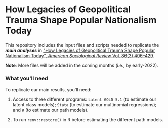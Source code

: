 # How Legacies of Geopolitical Trauma Shape Popular Nationalism Today

This repository includes the input files and scripts needed to replicate the ***main analyses*** in ["How Legacies of Geopolitical Trauma Shape Popular Nationalism Today", _American Sociological Review_ Vol. 86(3) 406–429](https://journals.sagepub.com/doi/full/10.1177/00031224211011981).

**Note**: More files will be added in the coming months (i.e., by early-2022).

### What you'll need

To replicate our main results, you'll need:

1. Access to three different programs: `Latent GOLD 5.1` (to estimate our latent class models); `Stata` (to estimate our multinomial regressions); and `R` (to estimate our path models).

2. To run `renv::restore()` in R before estimating the different path models. 
